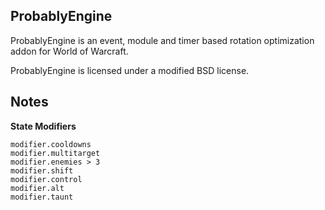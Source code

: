 ## ProbablyEngine
ProbablyEngine is an event, module and timer based rotation optimization addon for World of Warcraft.

ProbablyEngine is licensed under a modified BSD license.

## Notes
**State Modifiers**

    modifier.cooldowns
    modifier.multitarget
    modifier.enemies > 3
    modifier.shift
    modifier.control
    modifier.alt
    modifier.taunt

